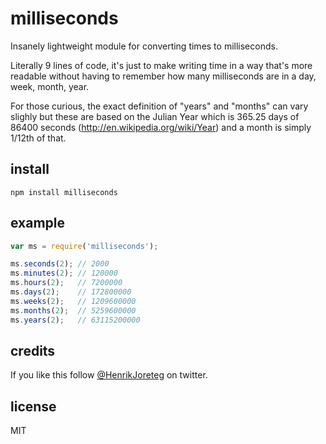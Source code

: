 # milliseconds

Insanely lightweight module for converting times to milliseconds.

Literally 9 lines of code, it's just to make writing time in a way that's more readable without having to remember how many milliseconds are in a day, week, month, year.

For those curious, the exact definition of "years" and "months" can vary slighly but these are based on the Julian Year which is 365.25 days of 86400 seconds (http://en.wikipedia.org/wiki/Year) and a month is simply 1/12th of that. 

## install

```
npm install milliseconds
```

## example

```javascript
var ms = require('milliseconds');

ms.seconds(2); // 2000
ms.minutes(2); // 120000
ms.hours(2);   // 7200000
ms.days(2);    // 172800000
ms.weeks(2);   // 1209600000
ms.months(2);  // 5259600000
ms.years(2);   // 63115200000
```

## credits

If you like this follow [@HenrikJoreteg](http://twitter.com/henrikjoreteg) on twitter.

## license

MIT

